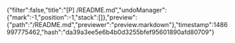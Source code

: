 {"filter":false,"title":"[P] /README.md","undoManager":{"mark":-1,"position":-1,"stack":[]},"preview":{"path":"/README.md","previewer":"preview.markdown"},"timestamp":1486997775462,"hash":"da39a3ee5e6b4b0d3255bfef95601890afd80709"}
